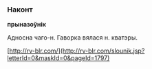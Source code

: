 ### Наконт
**прыназоўнік**

Адносна чаго-н. Гаворка вялася н. кватэры.

<a rel="author">[http://rv-blr.com/](http://rv-blr.com/slounik.jsp?letterId=0&maskId=0&pageId=1797)</a>
